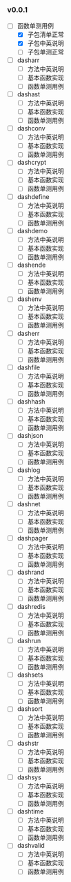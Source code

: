 ### v0.0.1

- [ ] 函数单测用例
    - [x] 子包清单正常
    - [x] 子包中英说明
    - [ ] 子包单测正常
- [ ] dasharr
    - [ ] 方法中英说明
    - [ ] 基本函数实现
    - [ ] 函数单测用例
- [ ] dashast
    - [ ] 方法中英说明
    - [ ] 基本函数实现
    - [ ] 函数单测用例
- [ ] dashconv
    - [ ] 方法中英说明
    - [ ] 基本函数实现
    - [ ] 函数单测用例
- [ ] dashcrypt
    - [ ] 方法中英说明
    - [ ] 基本函数实现
    - [ ] 函数单测用例
- [ ] dashdefine
    - [ ] 方法中英说明
    - [ ] 基本函数实现
    - [ ] 函数单测用例
- [ ] dashdemo
    - [ ] 方法中英说明
    - [ ] 基本函数实现
    - [ ] 函数单测用例
- [ ] dashende
    - [ ] 方法中英说明
    - [ ] 基本函数实现
    - [ ] 函数单测用例
- [ ] dashenv
    - [ ] 方法中英说明
    - [ ] 基本函数实现
    - [ ] 函数单测用例
- [ ] dasherr
    - [ ] 方法中英说明
    - [ ] 基本函数实现
    - [ ] 函数单测用例
- [ ] dashfile
    - [ ] 方法中英说明
    - [ ] 基本函数实现
    - [ ] 函数单测用例
- [ ] dashhash
    - [ ] 方法中英说明
    - [ ] 基本函数实现
    - [ ] 函数单测用例
- [ ] dashjson
    - [ ] 方法中英说明
    - [ ] 基本函数实现
    - [ ] 函数单测用例
- [ ] dashlog
    - [ ] 方法中英说明
    - [ ] 基本函数实现
    - [ ] 函数单测用例
- [ ] dashnet
    - [ ] 方法中英说明
    - [ ] 基本函数实现
    - [ ] 函数单测用例
- [ ] dashpager
    - [ ] 方法中英说明
    - [ ] 基本函数实现
    - [ ] 函数单测用例
- [ ] dashrand
    - [ ] 方法中英说明
    - [ ] 基本函数实现
    - [ ] 函数单测用例
- [ ] dashredis
    - [ ] 方法中英说明
    - [ ] 基本函数实现
    - [ ] 函数单测用例
- [ ] dashrun
    - [ ] 方法中英说明
    - [ ] 基本函数实现
    - [ ] 函数单测用例
- [ ] dashsets
    - [ ] 方法中英说明
    - [ ] 基本函数实现
    - [ ] 函数单测用例
- [ ] dashsort
    - [ ] 方法中英说明
    - [ ] 基本函数实现
    - [ ] 函数单测用例
- [ ] dashstr
    - [ ] 方法中英说明
    - [ ] 基本函数实现
    - [ ] 函数单测用例
- [ ] dashsys
    - [ ] 方法中英说明
    - [ ] 基本函数实现
    - [ ] 函数单测用例
- [ ] dashtime
    - [ ] 方法中英说明
    - [ ] 基本函数实现
    - [ ] 函数单测用例
- [ ] dashvalid
    - [ ] 方法中英说明
    - [ ] 基本函数实现
    - [ ] 函数单测用例